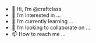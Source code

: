 - 👋 Hi, I’m @craftclass
- 👀 I’m interested in ...
- 🌱 I’m currently learning ...
- 💞️ I’m looking to collaborate on ...
- 📫 How to reach me ...

<!---
craftclass/craftclass is a ✨ special ✨ repository because its `README.md` (this file) appears on your GitHub profile.
You can click the Preview link to take a look at your changes.
--->
